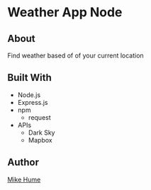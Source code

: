 # Weather App Node

## About

Find weather based of of your current location

## Built With

- Node.js
- Express.js
- npm
  - request
- APIs
  - Dark Sky 
  - Mapbox

## Author

[Mike Hume](https://michaelahume.com)